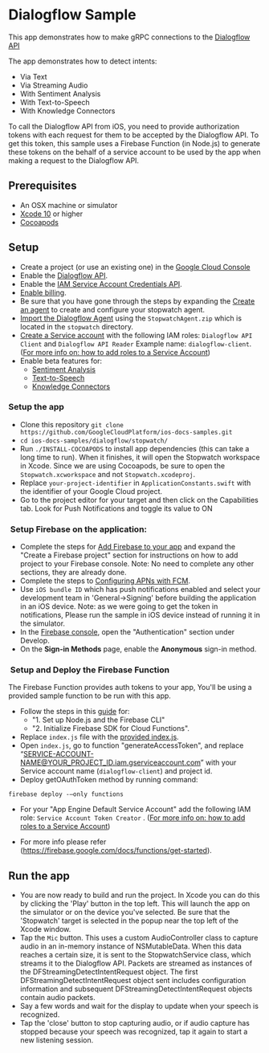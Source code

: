 # Dialogflow Sample

This app demonstrates how to make gRPC connections to the [Dialogflow API](https://cloud.google.com/dialogflow-enterprise/)

The app demonstrates how to detect intents:
- Via Text
- Via Streaming Audio
- With Sentiment Analysis
- With Text-to-Speech
- With Knowledge Connectors

To call the Dialogflow API from iOS, you need to provide authorization tokens with each request for them to be accepted by the Dialogflow API. To get this token, this sample uses a Firebase Function (in Node.js) to generate these tokens on the behalf of a service account to be used by the app when making a request to the Dialogflow API.

## Prerequisites
- An OSX machine or simulator
- [Xcode 10][xcode] or higher
- [Cocoapods][cocoapods]

## Setup
- Create a project (or use an existing one) in the [Google Cloud Console][cloud-console]
- Enable the [Dialogflow API](https://console.cloud.google.com/apis/library/dialogflow.googleapis.com).
- Enable the [IAM Service Account Credentials API](https://pantheon.corp.google.com/apis/library/iamcredentials.googleapis.com).
- [Enable billing][billing].
- Be sure that you have gone through the steps by expanding the [Create an agent](https://cloud.google.com/dialogflow-enterprise/docs/quickstart-console#create-an-agent) to create and configure your stopwatch agent.
- [Import the Dialogflow Agent](https://dialogflow.com/docs/agents/export-import-restore#import) using the `StopwatchAgent.zip` which is located in the `stopwatch` directory. 
- [Create a Service account](https://cloud.google.com/iam/docs/creating-managing-service-accounts) with the following IAM roles: `Dialogflow API Client` and `Dialogflow API Reader` Example name: `dialogflow-client`. ([For more info on: how to add roles to a Service Account](https://cloud.google.com/iam/docs/granting-roles-to-service-accounts#granting_access_to_a_service_account_for_a_resource))
- Enable beta features for:
  - [Sentiment Analysis](https://cloud.google.com/dialogflow-enterprise/docs/sentiment#enable_beta_features)
  - [Text-to-Speech](https://cloud.google.com/dialogflow-enterprise/docs/detect-intent-tts#enable_beta_features)
  - [Knowledge Connectors](https://cloud.google.com/dialogflow-enterprise/docs/knowledge-connectors#enable_beta_features)


### Setup the app
- Clone this repository `git clone https://github.com/GoogleCloudPlatform/ios-docs-samples.git` 
- `cd ios-docs-samples/dialogflow/stopwatch/` 
- Run `./INSTALL-COCOAPODS` to install app dependencies (this can take a long time to run). When it finishes, it will open the Stopwatch workspace in Xcode. Since we are using Cocoapods, be sure to open the `Stopwatch.xcworkspace` and not `Stopwatch.xcodeproj`.
- Replace `your-project-identifier` in `ApplicationConstants.swift` with the identifier of your Google Cloud project.
- Go to the project editor for your target and then click on the Capabilities tab. Look for Push Notifications and toggle its value to ON

###  Setup Firebase on the application:

- Complete the steps for [Add Firebase to your app](https://firebase.google.com/docs/ios/setup#add_firebase_to_your_app) and expand the "Create a Firebase project" section for instructions on how to add project to your Firebase console. Note: No need to complete any other sections, they are already done. 
- Complete the steps to [Configuring APNs with FCM](https://firebase.google.com/docs/cloud-messaging/ios/certs).
- Use `iOS bundle ID` which has push notifications enabled and select your development team in 'General->Signing' before building the application in an iOS device.
    Note: as we were going to get the token in notifications, Please run the sample in iOS device instead of running it in the simulator. 
- In the [Firebase console](https://console.firebase.google.com/), open the "Authentication" section under Develop.
- On the **Sign-in Methods** page, enable the **Anonymous** sign-in method.

###  Setup and Deploy the Firebase Function 
The Firebase Function provides auth tokens to your app, You'll be using a provided sample function to be run with this app.

- Follow the steps in this [guide](https://firebase.google.com/docs/functions/get-started) for: 
  - "1. Set up Node.js and the Firebase CLI"
  - "2. Initialize Firebase SDK for Cloud Functions". 
- Replace `index.js` file with the [provided index.js](https://github.com/GoogleCloudPlatform/nodejs-docs-samples/blob/master/functions/tokenservice/functions/index.js).
- Open `index.js`, go to function "generateAccessToken", and replace “SERVICE-ACCOUNT-NAME@YOUR_PROJECT_ID.iam.gserviceaccount.com” with your Service account name (`dialogflow-client`) and project id. 
- Deploy getOAuthToken method by running command:
```
firebase deploy -—only functions
```
- For your "App Engine Default Service Account" add the following IAM role: `Service Account Token Creator` . ([For more info on: how to add roles to a Service Account](https://cloud.google.com/iam/docs/granting-roles-to-service-accounts#granting_access_to_a_service_account_for_a_resource))

- For more info please refer (https://firebase.google.com/docs/functions/get-started).


## Run the app
- You are now ready to build and run the project. In Xcode you can do this by clicking the 'Play' button in the top left. This will launch the app on the simulator or on the device you've selected. Be sure that the 'Stopwatch' target is selected in the popup near the top left of the Xcode window. 
- Tap the `Mic` button. This uses a custom AudioController class to capture audio in an in-memory instance of NSMutableData. When this data reaches a certain size, it is sent to the StopwatchService class, which streams it to the Dialogflow API. Packets are streamed as instances of the DFStreamingDetectIntentRequest object. The first DFStreamingDetectIntentRequest object sent includes configuration information and subsequent DFStreamingDetectIntentRequest objects contain audio packets. 
- Say a few words and wait for the display to update when your speech is recognized.
- Tap the 'close' button to stop capturing audio, or if audio capture has stopped because your speech was recognized, tap it again to start a new listening session.


[cloud-console]: https://console.cloud.google.com
[git]: https://git-scm.com/
[xcode]: https://developer.apple.com/xcode/
[billing]: https://console.cloud.google.com/billing?project=_
[cocoapods]: https://cocoapods.org/
[Firebase]: https://firebase.google.com/

